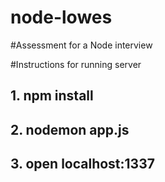 # node-lowes

#Assessment for a Node interview


#Instructions for running server

## 1. npm install
## 2. nodemon app.js
## 3. open localhost:1337
